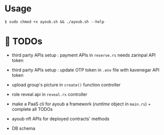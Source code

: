 # Usage

```console
$ sudo chmod +x ayoub.sh && ./ayoub.sh --help
```

# 📌 TODOs

* third party APIs setup : payment APIs in `reserve.rs` needs zarinpal API token

* third party APIs setup : update OTP token in `.env` file with kavenegar API token  

* upload group's picture in `create()` function controller

* role reveal api in `reveal.rs` controller

* make a PaaS cli for ayoub a framework (_runtime_ object in `main.rs`) + complete all TODOs

* ayoub nft APIs for deployed contracts' methods

* DB schema 